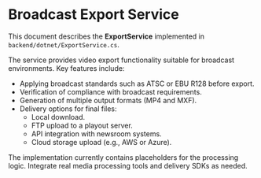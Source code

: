 # Broadcast Export Service

This document describes the **ExportService** implemented in `backend/dotnet/ExportService.cs`.

The service provides video export functionality suitable for broadcast environments. Key features include:

- Applying broadcast standards such as ATSC or EBU R128 before export.
- Verification of compliance with broadcast requirements.
- Generation of multiple output formats (MP4 and MXF).
- Delivery options for final files:
  - Local download.
  - FTP upload to a playout server.
  - API integration with newsroom systems.
  - Cloud storage upload (e.g., AWS or Azure).

The implementation currently contains placeholders for the processing logic. Integrate real media processing tools and delivery SDKs as needed.

